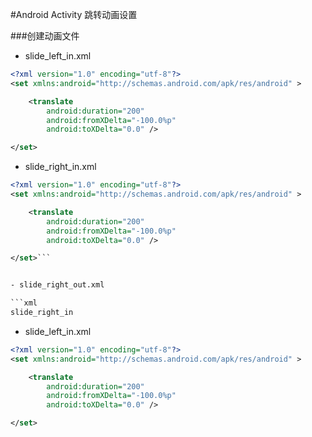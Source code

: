 #Android Activity 跳转动画设置 

###创建动画文件

- slide_left_in.xml

```xml
<?xml version="1.0" encoding="utf-8"?>
<set xmlns:android="http://schemas.android.com/apk/res/android" >

    <translate
        android:duration="200"
        android:fromXDelta="-100.0%p"
        android:toXDelta="0.0" />

</set>
```
- slide_right_in.xml

```xml
<?xml version="1.0" encoding="utf-8"?>
<set xmlns:android="http://schemas.android.com/apk/res/android" >

    <translate
        android:duration="200"
        android:fromXDelta="-100.0%p"
        android:toXDelta="0.0" />

</set>```


- slide_right_out.xml

```xml
slide_right_in
```
- slide_left_in.xml

```xml
<?xml version="1.0" encoding="utf-8"?>
<set xmlns:android="http://schemas.android.com/apk/res/android" >

    <translate
        android:duration="200"
        android:fromXDelta="-100.0%p"
        android:toXDelta="0.0" />

</set>
```